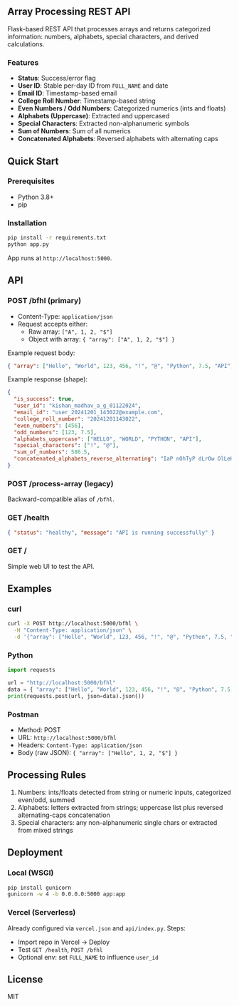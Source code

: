 ## Array Processing REST API

Flask-based REST API that processes arrays and returns categorized information: numbers, alphabets, special characters, and derived calculations.

### Features
- **Status**: Success/error flag
- **User ID**: Stable per-day ID from `FULL_NAME` and date
- **Email ID**: Timestamp-based email
- **College Roll Number**: Timestamp-based string
- **Even Numbers / Odd Numbers**: Categorized numerics (ints and floats)
- **Alphabets (Uppercase)**: Extracted and uppercased
- **Special Characters**: Extracted non-alphanumeric symbols
- **Sum of Numbers**: Sum of all numerics
- **Concatenated Alphabets**: Reversed alphabets with alternating caps

## Quick Start

### Prerequisites
- Python 3.8+
- pip

### Installation
```bash
pip install -r requirements.txt
python app.py
```
App runs at `http://localhost:5000`.

## API

### POST /bfhl (primary)
- Content-Type: `application/json`
- Request accepts either:
  - Raw array: `["A", 1, 2, "$"]`
  - Object with array: `{ "array": ["A", 1, 2, "$"] }`

Example request body:
```json
{ "array": ["Hello", "World", 123, 456, "!", "@", "Python", 7.5, "API"] }
```

Example response (shape):
```json
{
  "is_success": true,
  "user_id": "kishan_madhav_a_g_01122024",
  "email_id": "user_20241201_143022@example.com",
  "college_roll_number": "20241201143022",
  "even_numbers": [456],
  "odd_numbers": [123, 7.5],
  "alphabets_uppercase": ["HELLO", "WORLD", "PYTHON", "API"],
  "special_characters": ["!", "@"],
  "sum_of_numbers": 586.5,
  "concatenated_alphabets_reverse_alternating": "IaP nOhTyP dLrOw OlLeH"
}
```

### POST /process-array (legacy)
Backward-compatible alias of `/bfhl`.

### GET /health
```json
{ "status": "healthy", "message": "API is running successfully" }
```

### GET /
Simple web UI to test the API.

## Examples

### curl
```bash
curl -X POST http://localhost:5000/bfhl \
  -H "Content-Type: application/json" \
  -d '{"array": ["Hello", "World", 123, 456, "!", "@", "Python", 7.5, "API"]}'
```

### Python
```python
import requests

url = "http://localhost:5000/bfhl"
data = { "array": ["Hello", "World", 123, 456, "!", "@", "Python", 7.5, "API"] }
print(requests.post(url, json=data).json())
```

### Postman
- Method: POST
- URL: `http://localhost:5000/bfhl`
- Headers: `Content-Type: application/json`
- Body (raw JSON): `{ "array": ["Hello", 1, 2, "$"] }`

## Processing Rules
1. Numbers: ints/floats detected from string or numeric inputs, categorized even/odd, summed
2. Alphabets: letters extracted from strings; uppercase list plus reversed alternating-caps concatenation
3. Special characters: any non-alphanumeric single chars or extracted from mixed strings

## Deployment

### Local (WSGI)
```bash
pip install gunicorn
gunicorn -w 4 -b 0.0.0.0:5000 app:app
```

### Vercel (Serverless)
Already configured via `vercel.json` and `api/index.py`.
Steps:
- Import repo in Vercel → Deploy
- Test `GET /health`, `POST /bfhl`
- Optional env: set `FULL_NAME` to influence `user_id`

## License
MIT